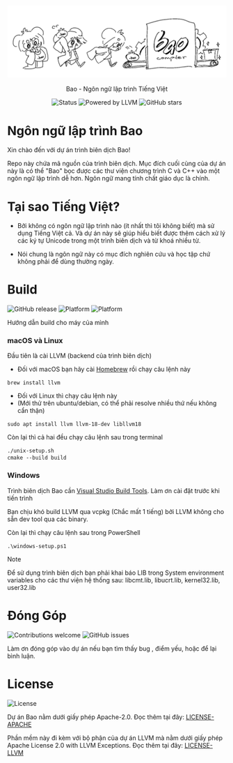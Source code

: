 <div align="center">
  <picture>
    <img src="./static/images/bao_lang.png">
  </picture>

  Bao - Ngôn ngữ lập trình Tiếng Việt

  ![Status](https://img.shields.io/badge/status-WIP-orange) ![Powered by LLVM](https://img.shields.io/badge/powered%20by-LLVM-darkgreen) ![GitHub stars](https://img.shields.io/github/stars/bao-langu/bao?style=social)
</div>

# Ngôn ngữ lập trình Bao
Xin chào đến với dự án trình biên dịch Bao!

Repo này chứa mã nguồn của trình biên dịch. Mục đích cuối cùng của dự án này là có thể "Bao" bọc được các thư viện chương trình C và C++ vào một ngôn ngữ lập trình dễ hơn. Ngôn ngữ mang tính chất giáo dục là chính.

# Tại sao Tiếng Việt?
- Bởi không có ngôn ngữ lập trình nào (ít nhất thì tôi không biết) mà sử dụng Tiếng Việt cả. Và dự án này sẽ giúp hiểu biết được thêm cách xử lý các ký tự Unicode trong một trình biên dịch và từ khoá nhiều từ.

- Nói chung là ngôn ngữ này có mục đích nghiên cứu và học tập chứ không phải để dùng thường ngày.

# Build
![GitHub release](https://img.shields.io/github/v/release/bao-langu/bao) ![Platform](https://img.shields.io/badge/platform-linux%20%7C%20macOS-blue) ![Platform](https://img.shields.io/badge/platform-windows-red)

Hướng dẫn build cho máy của mình
### macOS và Linux

Đầu tiên là cài LLVM (backend của trình biên dịch)
- Đối với macOS bạn hãy cài [Homebrew](https://brew.sh)
rồi chạy câu lệnh này
```
brew install llvm
```
- Đối với Linux thì chạy câu lệnh này
- (Mới thử trên ubuntu/debian, có thể phải resolve nhiều thứ nếu không cẩn thận)
```
sudo apt install llvm llvm-18-dev libllvm18
```
Còn lại thì cả hai đều chạy câu lệnh sau trong terminal
```
./unix-setup.sh
cmake --build build
```
### Windows
Trình biên dịch Bao cần [Visual Studio Build Tools](https://visualstudio.microsoft.com/visual-cpp-build-tools/). Làm ơn cài đặt trước khi tiến trình

Bạn chịu khó build LLVM qua vcpkg (Chắc mất 1 tiếng) bởi LLVM không cho sẵn dev tool qua các binary.

Còn lại thì chạy câu lệnh sau trong PowerShell
```
.\windows-setup.ps1
```

> [!NOTE]
> Để sử dụng trình biên dịch bạn phải khai báo LIB trong System environment variables cho các thư viện hệ thống sau: libcmt.lib, libucrt.lib, kernel32.lib, user32.lib

# Đóng Góp
![Contributions welcome](https://img.shields.io/badge/contributions-welcome-brightgreen) ![GitHub issues](https://img.shields.io/github/issues/bao-langu/bao)

Làm ơn đóng góp vào dự án nếu bạn tìm thấy bug , điểm yếu, hoặc để lại bình luận.

# License
![License](https://img.shields.io/github/license/bao-langu/bao)

Dự án Bao nằm dưới giấy phép Apache-2.0. Đọc thêm tại đây: [LICENSE-APACHE](LICENSE)

Phần mềm này đi kèm với bộ phận của dự án LLVM mà nằm dưới giấy phép Apache License 2.0 with LLVM Exceptions. Đọc thêm tại đây: [LICENSE-LLVM](LICENSE-LLVM.txt)